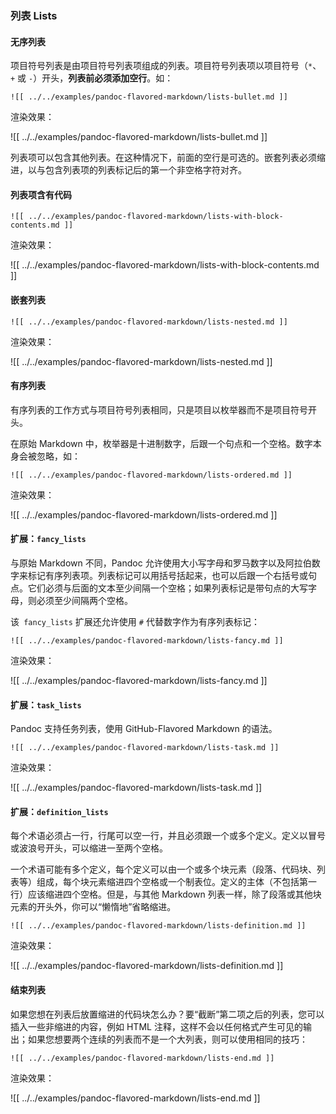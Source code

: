 ### 列表 Lists

#### 无序列表

项目符号列表是由项目符号列表项组成的列表。项目符号列表项以项目符号（`*`、`+` 或 `-`）开头，**列表前必须添加空行**。如：

```
![[ ../../examples/pandoc-flavored-markdown/lists-bullet.md ]]
```

渲染效果：

![[ ../../examples/pandoc-flavored-markdown/lists-bullet.md ]]

列表项可以包含其他列表。在这种情况下，前面的空行是可选的。嵌套列表必须缩进，以与包含列表项的列表标记后的第一个非空格字符对齐。

#### 列表项含有代码

```
![[ ../../examples/pandoc-flavored-markdown/lists-with-block-contents.md ]]
```

渲染效果：

![[ ../../examples/pandoc-flavored-markdown/lists-with-block-contents.md ]]

#### 嵌套列表

```
![[ ../../examples/pandoc-flavored-markdown/lists-nested.md ]]
```

渲染效果：

![[ ../../examples/pandoc-flavored-markdown/lists-nested.md ]]

#### 有序列表

有序列表的工作方式与项目符号列表相同，只是项目以枚举器而不是项目符号开头。

在原始 Markdown 中，枚举器是十进制数字，后跟一个句点和一个空格。数字本身会被忽略，如：

```
![[ ../../examples/pandoc-flavored-markdown/lists-ordered.md ]]
```

渲染效果：

![[ ../../examples/pandoc-flavored-markdown/lists-ordered.md ]]

#### 扩展：`fancy_lists`

与原始 Markdown 不同，Pandoc 允许使用大小写字母和罗马数字以及阿拉伯数字来标记有序列表项。列表标记可以用括号括起来，也可以后跟一个右括号或句点。它们必须与后面的文本至少间隔一个空格；如果列表标记是带句点的大写字母，则必须至少间隔两个空格。

该` fancy_lists` 扩展还允许使用 `#` 代替数字作为有序列表标记：

```
![[ ../../examples/pandoc-flavored-markdown/lists-fancy.md ]]
```

渲染效果：

![[ ../../examples/pandoc-flavored-markdown/lists-fancy.md ]]


#### 扩展：`task_lists`

Pandoc 支持任务列表，使用 GitHub-Flavored Markdown 的语法。

```
![[ ../../examples/pandoc-flavored-markdown/lists-task.md ]]
```

渲染效果：

![[ ../../examples/pandoc-flavored-markdown/lists-task.md ]]

#### 扩展：`definition_lists`

每个术语必须占一行，行尾可以空一行，并且必须跟一个或多个定义。定义以冒号或波浪号开头，可以缩进一至两个空格。

一个术语可能有多个定义，每个定义可以由一个或多个块元素（段落、代码块、列表等）组成，每个块元素缩进四个空格或一个制表位。定义的主体（不包括第一行）应该缩进四个空格。但是，与其他 Markdown 列表一样，除了段落或其他块元素的开头外，你可以“懒惰地”省略缩进。

```
![[ ../../examples/pandoc-flavored-markdown/lists-definition.md ]]
```

渲染效果：

![[ ../../examples/pandoc-flavored-markdown/lists-definition.md ]]

#### 结束列表

如果您想在列表后放置缩进的代码块怎么办？要“截断”第二项之后的列表，您可以插入一些非缩进的内容，例如 HTML 注释，这样不会以任何格式产生可见的输出；如果您想要两个连续的列表而不是一个大列表，则可以使用相同的技巧：

```
![[ ../../examples/pandoc-flavored-markdown/lists-end.md ]]
```

渲染效果：

![[ ../../examples/pandoc-flavored-markdown/lists-end.md ]]







